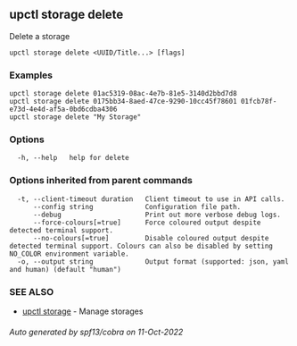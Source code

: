 ## upctl storage delete

Delete a storage

```
upctl storage delete <UUID/Title...> [flags]
```

### Examples

```
upctl storage delete 01ac5319-08ac-4e7b-81e5-3140d2bbd7d8
upctl storage delete 0175bb34-8aed-47ce-9290-10cc45f78601 01fcb78f-e73d-4e4d-af5a-0bd6cdba4306
upctl storage delete "My Storage"
```

### Options

```
  -h, --help   help for delete
```

### Options inherited from parent commands

```
  -t, --client-timeout duration   Client timeout to use in API calls.
      --config string             Configuration file path.
      --debug                     Print out more verbose debug logs.
      --force-colours[=true]      Force coloured output despite detected terminal support.
      --no-colours[=true]         Disable coloured output despite detected terminal support. Colours can also be disabled by setting NO_COLOR environment variable.
  -o, --output string             Output format (supported: json, yaml and human) (default "human")
```

### SEE ALSO

* [upctl storage](upctl_storage.md)	 - Manage storages

###### Auto generated by spf13/cobra on 11-Oct-2022
